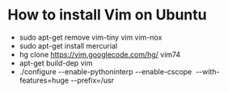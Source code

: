 # How to install Vim on Ubuntu #
* sudo apt-get remove vim-tiny vim vim-nox
* sudo apt-get install mercurial
* hg clone https://vim.googlecode.com/hg/ vim74
* apt-get build-dep vim
* ./configure --enable-pythoninterp --enable-cscope  --with-features=huge
--prefix=/usr


